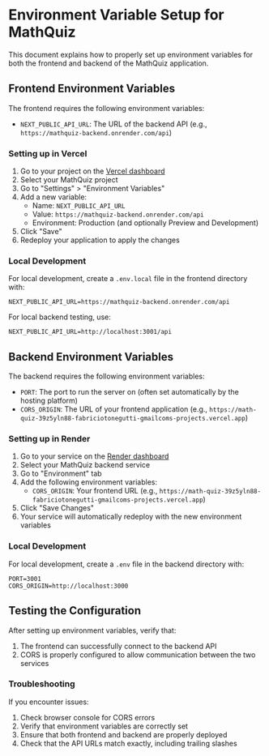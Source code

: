# Environment Variable Setup for MathQuiz

This document explains how to properly set up environment variables for both the frontend and backend of the MathQuiz application.

## Frontend Environment Variables

The frontend requires the following environment variables:

- `NEXT_PUBLIC_API_URL`: The URL of the backend API (e.g., `https://mathquiz-backend.onrender.com/api`)

### Setting up in Vercel

1. Go to your project on the [Vercel dashboard](https://vercel.com/dashboard)
2. Select your MathQuiz project
3. Go to "Settings" > "Environment Variables"
4. Add a new variable:
   - Name: `NEXT_PUBLIC_API_URL`
   - Value: `https://mathquiz-backend.onrender.com/api`
   - Environment: Production (and optionally Preview and Development)
5. Click "Save"
6. Redeploy your application to apply the changes

### Local Development

For local development, create a `.env.local` file in the frontend directory with:

```
NEXT_PUBLIC_API_URL=https://mathquiz-backend.onrender.com/api
```

For local backend testing, use:

```
NEXT_PUBLIC_API_URL=http://localhost:3001/api
```

## Backend Environment Variables

The backend requires the following environment variables:

- `PORT`: The port to run the server on (often set automatically by the hosting platform)
- `CORS_ORIGIN`: The URL of your frontend application (e.g., `https://math-quiz-39z5yln88-fabriciotonegutti-gmailcoms-projects.vercel.app`)

### Setting up in Render

1. Go to your service on the [Render dashboard](https://dashboard.render.com)
2. Select your MathQuiz backend service
3. Go to "Environment" tab
4. Add the following environment variables:
   - `CORS_ORIGIN`: Your frontend URL (e.g., `https://math-quiz-39z5yln88-fabriciotonegutti-gmailcoms-projects.vercel.app`)
5. Click "Save Changes"
6. Your service will automatically redeploy with the new environment variables

### Local Development

For local development, create a `.env` file in the backend directory with:

```
PORT=3001
CORS_ORIGIN=http://localhost:3000
```

## Testing the Configuration

After setting up environment variables, verify that:

1. The frontend can successfully connect to the backend API
2. CORS is properly configured to allow communication between the two services

### Troubleshooting

If you encounter issues:

1. Check browser console for CORS errors
2. Verify that environment variables are correctly set
3. Ensure that both frontend and backend are properly deployed
4. Check that the API URLs match exactly, including trailing slashes 